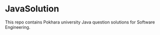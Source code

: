 # JavaSolution
This repo contains Pokhara university Java question solutions for Software Engineering.
